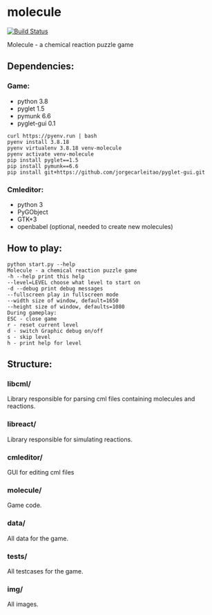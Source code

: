 molecule
========

[![Build Status](https://travis-ci.org/Norberg/molecule.svg?branch=master)](https://travis-ci.org/Norberg/molecule)

Molecule - a chemical reaction puzzle game

Dependencies:
-------
### Game:
* python 3.8
* pyglet 1.5
* pymunk 6.6
* pyglet-gui 0.1
```
curl https://pyenv.run | bash
pyenv install 3.8.18
pyenv virtualenv 3.8.18 venv-molecule
pyenv activate venv-molecule
pip install pyglet==1.5
pip install pymunk==6.6
pip install git+https://github.com/jorgecarleitao/pyglet-gui.git
```

### Cmleditor:
* python 3
* PyGObject
* GTK+3
* openbabel (optional, needed to create new molecules)

How to play:
---------
    python start.py --help
    Molecule - a chemical reaction puzzle game
    -h --help print this help
    --level=LEVEL choose what level to start on
    -d --debug print debug messages
    --fullscreen play in fullscreen mode
    --width size of window, default=1650
    --height size of window, defaults=1080
    During gameplay:
    ESC - close game
    r - reset current level
    d - switch Graphic debug on/off
    s - skip level
    h - print help for level

Structure:
-------
### libcml/
Library responsible for parsing cml files containing molecules and reactions.

### libreact/
Library responsible for simulating reactions.

### cmleditor/
GUI for editing cml files

### molecule/
Game code.

### data/
All data for the game.

### tests/
All testcases for the game.

### img/
All images.
